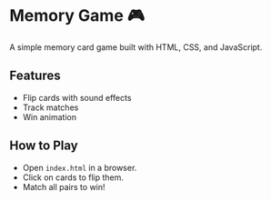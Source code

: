 # Memory Game 🎮

A simple memory card game built with HTML, CSS, and JavaScript.

## Features
- Flip cards with sound effects
- Track matches
- Win animation

## How to Play
- Open `index.html` in a browser.
- Click on cards to flip them.
- Match all pairs to win!
